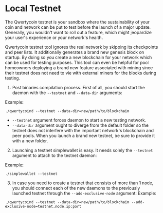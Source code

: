 # Local Testnet

The Qwertycoin testnet is your sandbox where the sustainability of your coin and network can be put to test before the launch of a major update. Generally, you wouldn't want to roll out a feature, which might jeopardize your user's experience or your network's health.

Qwertycoin testnet tool ignores the real network by skipping its checkpoints and peer lists. It additionally generates a brand new genesis block on startup. By doing so you create a new blockchain for your network which can be used for testing purposes. This tool can even be helpful for pool homeowners deploying a brand new feature associated with mining since their testnet does not need to vie with external miners for the blocks during testing.

1. Post binaries compilation process. First of all, you should start the daemon with the `--testnet` and `--data-dir` arguments:  
  
Example:

```text
./qwertycoind --testnet --data-dir=new/path/to/blockchain
```

* `--testnet` argument forces daemon to start a new testing network.
* `--data-dir` argument ought to diverge from the default folder so the testnet does not interfere with the important network's blockchain and peer pools. When you launch a brand new testnet, be sure to provide it with a new folder.

2. Launching a testnet simplewallet is easy. It needs solely the `--testnet` argument to attach to the testnet daemon:

Example:

```text
./simplewallet --testnet
```

3. In case you need to create a testnet that consists of more than 1 node, you should connect each of the new daemons to the previously launched testnet through the `--add-exclusive-node` argument: Example:

```text
./qwertycoind --testnet --data-dir=new/path/to/blockchain --add-exclusive-node=testnet.node.ip:port
```

